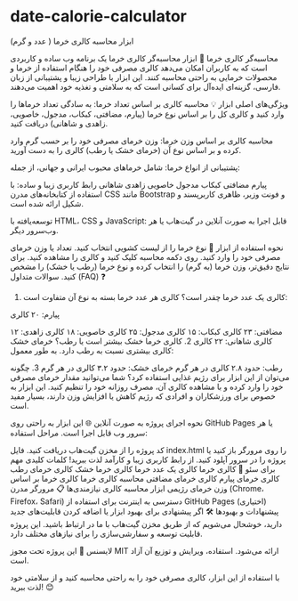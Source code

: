 # date-calorie-calculator
ابزار محاسبه کالری خرما ( عدد و گرم)

محاسبه‌گر کالری خرما 🌴
ابزار محاسبه‌گر کالری خرما یک برنامه وب ساده و کاربردی است که به کاربران امکان می‌دهد کالری مصرفی خود را هنگام استفاده از خرما و محصولات خرمایی به راحتی محاسبه کنند. این ابزار با طراحی زیبا و پشتیبانی از زبان فارسی، گزینه‌ای ایده‌آل برای کسانی است که به سلامتی و تغذیه خود اهمیت می‌دهند.

ویژگی‌های اصلی ابزار 💡
محاسبه کالری بر اساس تعداد خرما:
به سادگی تعداد خرماها را وارد کنید و کالری کل را بر اساس نوع خرما (پیارم، مضافتی، کبکاب، مدجول، خاصویی، زاهدی و شاهانی) دریافت کنید.

محاسبه کالری بر اساس وزن خرما:
وزن خرمای مصرفی خود را بر حسب گرم وارد کرده و بر اساس نوع آن (خرمای خشک یا رطب) کالری را به دست آورید.

پشتیبانی از انواع خرما:
شامل خرماهای محبوب ایرانی و جهانی، از جمله:

پیارم
مضافتی
کبکاب
مدجول
خاصویی
زاهدی
شاهانی
رابط کاربری زیبا و ساده:
با استفاده از کتابخانه‌های مدرن CSS مانند Bootstrap و فونت وزیر، ظاهری کاربرپسند و شکیل ارائه شده است.

توسعه‌یافته با HTML، CSS و JavaScript:
قابل اجرا به صورت آنلاین در گیت‌هاب یا هر وب‌سرور دیگر.

نحوه استفاده از ابزار 🚀
نوع خرما را از لیست کشویی انتخاب کنید.
تعداد یا وزن خرمای مصرفی خود را وارد کنید.
روی دکمه محاسبه کلیک کنید و کالری را مشاهده کنید.
برای نتایج دقیق‌تر، وزن خرما (به گرم) را انتخاب کرده و نوع خرما (رطب یا خشک) را مشخص کنید.
سوالات متداول (FAQ) ❓
1. کالری یک عدد خرما چقدر است؟
کالری هر عدد خرما بسته به نوع آن متفاوت است:

پیارم: ۲۰ کالری

مضافتی: ۲۳ کالری
کبکاب: ۱۵ کالری
مدجول: ۲۵ کالری
خاصویی: ۱۸ کالری
زاهدی: ۱۲ کالری
شاهانی: ۲۲ کالری
2. کالری خرما خشک بیشتر است یا رطب؟
خرمای خشک کالری بیشتری نسبت به رطب دارد. به طور معمول:

رطب: حدود ۲.۸ کالری در هر گرم
خرمای خشک: حدود ۳.۲ کالری در هر گرم
3. چگونه می‌توان از این ابزار برای رژیم غذایی استفاده کرد؟
شما می‌توانید مقدار خرمای مصرفی خود را وارد کرده و با مشاهده کالری آن، مصرف روزانه خود را تنظیم کنید. این ابزار به خصوص برای ورزشکاران و افرادی که رژیم کاهش یا افزایش وزن دارند، بسیار مفید است.

نحوه اجرای پروژه به صورت آنلاین 🌐
این ابزار به راحتی روی GitHub Pages یا هر سرور وب قابل اجرا است. مراحل استفاده:

کد پروژه را از مخزن گیت‌هاب دریافت کنید.
فایل index.html را روی مرورگر باز کنید یا پروژه را در سرور آپلود کنید.
از رابط کاربری زیبا و کارآمد لذت ببرید!
کلمات کلیدی مهم برای سئو 📝
کالری خرما
کالری یک عدد خرما
کالری خرما خشک
کالری خرمای رطب
کالری خرمای پیارم
کالری خرمای مضافتی
محاسبه کالری خرما
کالری خرما بر اساس وزن
خرمای رژیمی
ابزار محاسبه کالری
نیازمندی‌ها 📋
مرورگر مدرن (Chrome، Firefox، Safari)
دسترسی به اینترنت برای استفاده از GitHub Pages (اختیاری)
پیشنهادات و بهبودها 🛠️
اگر پیشنهادی برای بهبود ابزار یا اضافه کردن قابلیت‌های جدید دارید، خوشحال می‌شویم که از طریق مخزن گیت‌هاب با ما در ارتباط باشید. این پروژه قابلیت توسعه و سفارشی‌سازی را برای نیازهای مختلف دارد.

لایسنس 📝
این پروژه تحت مجوز MIT ارائه می‌شود. استفاده، ویرایش و توزیع آن آزاد است.

با استفاده از این ابزار، کالری مصرفی خود را به راحتی محاسبه کنید و از سلامتی خود لذت ببرید! 😊







